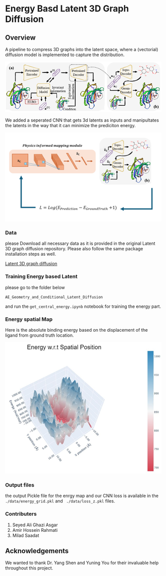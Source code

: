 # Energy Basd Latent 3D Graph Diffusion


## Overview
A pipeline to compress 3D graphs into the latent space, where a (vectorial) diffusion model is implemented to capture the distribution.


![](./src/ldm_cond.png)

We added a seperated CNN that gets 3d latents as inputs and manipultates the latents in the way that it can minimize the prediciton energy. 

![](./src/ph_ene.png)


### Data
 please Download all necessary data as it is provided in the original Latent 3D graph diffusion repository. Please also follow the same package installation steps as well. 

[Latent 3D graph diffusion](https://github.com/Shen-Lab/LDM-3DG)
### Training Energy based Latent 
please go to the folder below
```
AE_Geometry_and_Conditional_Latent_Diffusion
```
and run the ```get_central_energy.ipynb``` notebook for training the energy part.

### Energy spatial Map 
Here is the absolute binding energy based on the displacement of the ligand from ground truth location.
 
![](./src/energy_plot.jpg)

### Output files 
the output Pickle file for the enrgy map and our CNN loss is available in the ``` ./data/energy_grid.pkl``` and ``` ./data/loss_z.pkl``` files.


### Contributers
1. Seyed Ali Ghazi Asgar
2. Amir Hossein Rahmati
3. Milad Saadat


## Acknowledgements
We wanted to thank Dr. Yang Shen and Yuning You for their invaluable help throughout this project.


